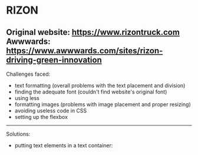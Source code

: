 # RIZON
Original website: https://www.rizontruck.com
Awwwards: https://www.awwwards.com/sites/rizon-driving-green-innovation
-----------------------------------------------------
Challenges faced:
- text formatting (overall problems with the text placement and division)
- finding the adequate font (couldn't find website's original font)
- using less <div> 
- formatting images (problems with image placement and proper resizing)
- avoiding useless code in CSS
- setting up the flexbox
-----------------------------------------------------
Solutions: 
- putting text elements in a text container:

  <!--
   <figure class="text-container">
        <h1>RIZON│Electric Medium Duty</h1>
        <h3>
            RIZON Truck. Bringing <br>
            calm to the chaos.
        </h3>
        <p>
            The brand that will make your transition to electric successful. Our trucks <br> 
            and services are built from REAL industry experience.
        </p>
    </figure>
    
- using a font that I consider the best, straying a bit from the original design:

<!--
  body {
    margin: 0;
    padding: 0;
    font-family: 'Franklin Gothic Medium', 'Arial Narrow', Arial, sans-serif;
  }

- using semantic elements instead of <div>:

<!--
  <header>
    <nav class="navbar">
        <img src="images/logo-white.png" alt="Logo">
        <menu class="nav-links">
            <li><a href="#">Products & Services</a></li>
            <li><a href="#">About</a></li>
            <li><a href="#">Contact</a></li>
            <li><a href="#">Press & Events</a></li>
            <li><a href="#">Rizon Journal</a></li>
        </menu>
        <figure class="location">
            <a href="#">Find a dealer</a>
        </figure>
    </nav>
</header>

- putting images in an image container:

    <figure class="image-container2">
        <img src="images/contact.jpg" alt="">
        <img src="images/brochure.jpg" alt="">
        <img src="images/truck.jpg" alt="">
    </figure>
    
- Validating my code
- watching Flexbox tutorials and looking for sources explaining it (still in progress)
-----------------------------------------------------
Summary:
Overall I am satisfied with my performance, I made pretty decent progress. I did meet specific challenges, but I solved most of them. Lastly, I look forward to continuing to improve my skills and knowledge.
Wit Zakrzewski
